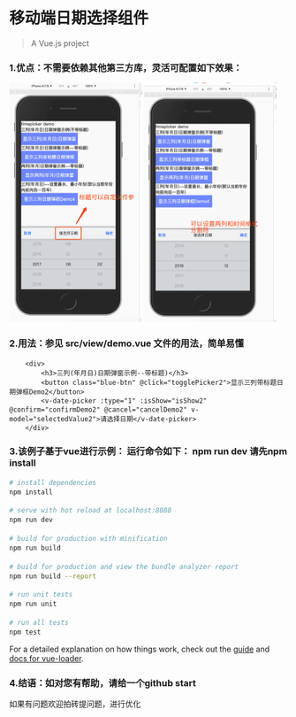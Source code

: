 # 移动端日期选择组件

> A Vue.js project

### 1.优点：不需要依赖其他第三方库，灵活可配置如下效果：

<img src="./datepicker-for-vue/src/assets/helper/title@2x.png" width=240 height=432 />
<img src="./datepicker-for-vue/src/assets/helper/timespilt@2x.png" width=240 height=432 />

### 2.用法：参见 src/view/demo.vue 文件的用法，简单易懂
```
    <div>
        <h3>三列(年月日)日期弹窗示例--带标题)</h3>
        <button class="blue-btn" @click="togglePicker2">显示三列带标题日期弹框Demo2</button>
        <v-date-picker :type="1" :isShow="isShow2" @confirm="confirmDemo2" @cancel="cancelDemo2" v-model="selectedValue2">请选择日期</v-date-picker>
    </div>
```



### 3.该例子基于vue进行示例： 运行命令如下： npm run dev 请先npm install

``` bash
# install dependencies
npm install

# serve with hot reload at localhost:8080
npm run dev

# build for production with minification
npm run build

# build for production and view the bundle analyzer report
npm run build --report

# run unit tests
npm run unit

# run all tests
npm test
```

For a detailed explanation on how things work, check out the [guide](http://vuejs-templates.github.io/webpack/) and [docs for vue-loader](http://vuejs.github.io/vue-loader).

### 4.结语：如对您有帮助，请给一个github start
如果有问题欢迎拍砖提问题，进行优化
